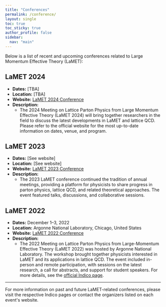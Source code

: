 ```yaml
---
title: "Conferences"
permalink: /conference/
layout: single
toc: true
toc_sticky: true
author_profile: false
sidebar:
  nav: "main"
---
```


Below is a list of recent and upcoming conferences related to Large Momentum Effective Theory (LaMET):

## LaMET 2024
- **Dates:** [TBA]
- **Location:** [TBA]
- **Website:** [LaMET 2024 Conference](https://indico.global/event/703/)
- **Description:**
  - The 2024 Meeting on Lattice Parton Physics from Large Momentum Effective Theory (LaMET 2024) will bring together researchers in the field to discuss the latest developments in LaMET and lattice QCD. Please refer to the official website for the most up-to-date information on dates, venue, and program.

## LaMET 2023
- **Dates:** [See website]
- **Location:** [See website]
- **Website:** [LaMET 2023 Conference](https://indico.global/event/6559/)
- **Description:**
  - The 2023 LaMET conference continued the tradition of annual meetings, providing a platform for physicists to share progress in parton physics, lattice QCD, and related theoretical approaches. The event featured talks, discussions, and collaborative sessions.

## LaMET 2022
- **Dates:** December 1–3, 2022
- **Location:** Argonne National Laboratory, Chicago, United States
- **Website:** [LaMET 2022 Conference](https://indico.phy.anl.gov/event/23/)
- **Description:**
  - The 2022 Meeting on Lattice Parton Physics from Large-Momentum Effective Theory (LaMET 2022) was hosted by Argonne National Laboratory. The workshop brought together physicists interested in LaMET and its applications in lattice QCD. The event included in-person and remote participation, with sessions on the latest research, a call for abstracts, and support for student speakers. For more details, see the [official Indico page](https://indico.phy.anl.gov/event/23/).

---

For more information on past and future LaMET-related conferences, please visit the respective Indico pages or contact the organizers listed on each event's website. 